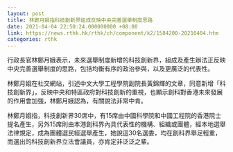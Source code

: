 ```yaml
---
layout: post
title: 林鄭月娥指科技創新界組成反映中央完善選舉制度思路
date: 2021-04-04 22:50:24.000000000 +08:00
link: https://news.rthk.hk/rthk/ch/component/k2/1584200-20210404.htm
categories: rthk
---
```


行政長官林鄭月娥表示，未來選舉制度新增的科技創新界，組成及產生辦法正反映中央完善選舉制度的思路，包括均衡有序的政治參與，以及更廣泛的代表性。

林鄭月娥在社交網站，引述中文大學工程學院副院長黃錦輝的文章，同意新增「科技創新界」，反映中央和特區政府對科技創新的重視，也顯示創科對香港未來發展的作用會加強，林鄭月娥認為，有關說法非常中肯。

林鄭月娥指，科技創新界30席中，有15席由中國科學院和中國工程院的香港院士提名產生，另外15席則由本港創科界內具代表性的機構、組織或團體，經本地選舉法律規定，成為團體選民經選舉產生，她說這30名選委，均在創科界舉足輕重，而選出的科技創新界立法會議員，亦肯定非泛泛之輩。
